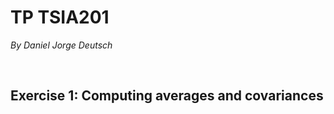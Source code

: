 # TP TSIA201

*By Daniel Jorge Deutsch*

<br>
 
## Exercise 1: Computing averages and covariances

### 